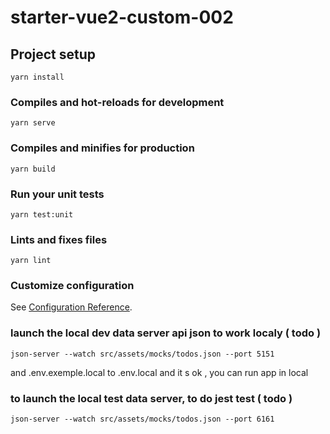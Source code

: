 # starter-vue2-custom-002

## Project setup

```
yarn install
```

### Compiles and hot-reloads for development

```
yarn serve
```

### Compiles and minifies for production

```
yarn build
```

### Run your unit tests

```
yarn test:unit
```

### Lints and fixes files

```
yarn lint
```

### Customize configuration

See [Configuration Reference](https://cli.vuejs.org/config/).

### launch the local dev data server api json to work localy ( todo )

```
json-server --watch src/assets/mocks/todos.json --port 5151
```

and .env.exemple.local to .env.local and it s ok , you can run app in local

### to launch the local test data server, to do jest test ( todo )

```
json-server --watch src/assets/mocks/todos.json --port 6161
```
